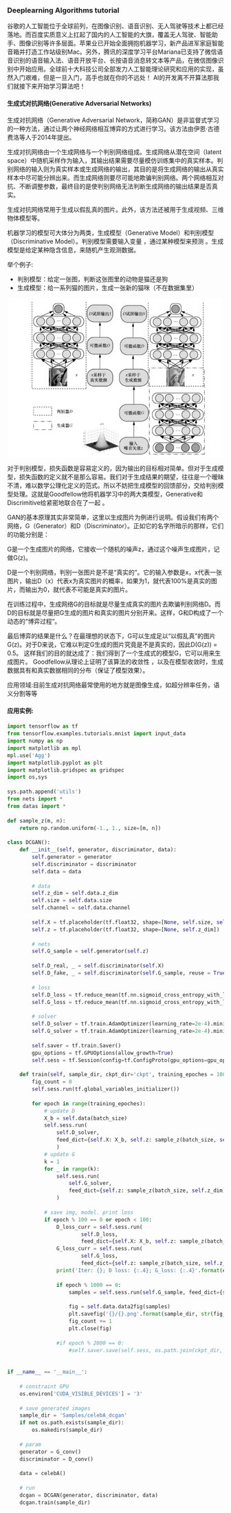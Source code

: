 ### Deeplearning Algorithms tutorial
谷歌的人工智能位于全球前列，在图像识别、语音识别、无人驾驶等技术上都已经落地。而百度实质意义上扛起了国内的人工智能的大旗，覆盖无人驾驶、智能助手、图像识别等许多层面。苹果业已开始全面拥抱机器学习，新产品进军家庭智能音箱并打造工作站级别Mac。另外，腾讯的深度学习平台Mariana已支持了微信语音识别的语音输入法、语音开放平台、长按语音消息转文本等产品，在微信图像识别中开始应用。全球前十大科技公司全部发力人工智能理论研究和应用的实现，虽然入门艰难，但是一旦入门，高手也就在你的不远处！
AI的开发离不开算法那我们就接下来开始学习算法吧！

#### 生成式对抗网络(Generative Adversarial Networks)
生成对抗网络（Generative Adversarial Network，简称GAN）是非监督式学习的一种方法，通过让两个神经网络相互博弈的方式进行学习。该方法由伊恩·古德费洛等人于2014年提出。

生成对抗网络由一个生成网络与一个判别网络组成。生成网络从潜在空间（latent space）中随机采样作为输入，其输出结果需要尽量模仿训练集中的真实样本。判别网络的输入则为真实样本或生成网络的输出，其目的是将生成网络的输出从真实样本中尽可能分辨出来。而生成网络则要尽可能地欺骗判别网络。两个网络相互对抗、不断调整参数，最终目的是使判别网络无法判断生成网络的输出结果是否真实。

生成对抗网络常用于生成以假乱真的图片。此外，该方法还被用于生成视频、三维物体模型等。

机器学习的模型可大体分为两类，生成模型（Generative Model）和判别模型（Discriminative Model）。判别模型需要输入变量 ，通过某种模型来预测 。生成模型是给定某种隐含信息，来随机产生观测数据。

举个例子:
* 判别模型：给定一张图，判断这张图里的动物是猫还是狗
* 生成模型：给一系列猫的图片，生成一张新的猫咪（不在数据集里）
<p align="center">
<img width="500" align="center" src="../../images/400.jpg" />
</p>


对于判别模型，损失函数是容易定义的，因为输出的目标相对简单。但对于生成模型，损失函数的定义就不是那么容易。我们对于生成结果的期望，往往是一个暧昧不清，难以数学公理化定义的范式。所以不妨把生成模型的回馈部分，交给判别模型处理。这就是Goodfellow他将机器学习中的两大类模型，Generative和Discrimitive给紧密地联合在了一起 。

GAN的基本原理其实非常简单，这里以生成图片为例进行说明。假设我们有两个网络，G（Generator）和D（Discriminator）。正如它的名字所暗示的那样，它们的功能分别是：

G是一个生成图片的网络，它接收一个随机的噪声z，通过这个噪声生成图片，记做G(z)。

D是一个判别网络，判别一张图片是不是“真实的”。它的输入参数是x，x代表一张图片，输出D（x）代表x为真实图片的概率，如果为1，就代表100%是真实的图片，而输出为0，就代表不可能是真实的图片。

在训练过程中，生成网络G的目标就是尽量生成真实的图片去欺骗判别网络D。而D的目标就是尽量把G生成的图片和真实的图片分别开来。这样，G和D构成了一个动态的“博弈过程”。

最后博弈的结果是什么？在最理想的状态下，G可以生成足以“以假乱真”的图片G(z)。对于D来说，它难以判定G生成的图片究竟是不是真实的，因此D(G(z)) = 0.5。
这样我们的目的就达成了：我们得到了一个生成式的模型G，它可以用来生成图片。 
Goodfellow从理论上证明了该算法的收敛性 ，以及在模型收敛时，生成数据具有和真实数据相同的分布（保证了模型效果）。

应用领域:目前生成对抗网络最常使用的地方就是图像生成，如超分辨率任务，语义分割等等

#### 应用实例:
```python
import tensorflow as tf
from tensorflow.examples.tutorials.mnist import input_data
import numpy as np
import matplotlib as mpl
mpl.use('Agg')
import matplotlib.pyplot as plt
import matplotlib.gridspec as gridspec
import os,sys

sys.path.append('utils')
from nets import *
from datas import *

def sample_z(m, n):
	return np.random.uniform(-1., 1., size=[m, n])

class DCGAN():
	def __init__(self, generator, discriminator, data):
		self.generator = generator
		self.discriminator = discriminator
		self.data = data

		# data
		self.z_dim = self.data.z_dim
		self.size = self.data.size
		self.channel = self.data.channel

		self.X = tf.placeholder(tf.float32, shape=[None, self.size, self.size, self.channel])
		self.z = tf.placeholder(tf.float32, shape=[None, self.z_dim])

		# nets
		self.G_sample = self.generator(self.z)

		self.D_real, _ = self.discriminator(self.X)
		self.D_fake, _ = self.discriminator(self.G_sample, reuse = True)
		
		# loss
		self.D_loss = tf.reduce_mean(tf.nn.sigmoid_cross_entropy_with_logits(logits=self.D_real, labels=tf.ones_like(self.D_real))) + tf.reduce_mean(tf.nn.sigmoid_cross_entropy_with_logits(logits=self.D_fake, labels=tf.zeros_like(self.D_fake)))
		self.G_loss = tf.reduce_mean(tf.nn.sigmoid_cross_entropy_with_logits(logits=self.D_fake, labels=tf.ones_like(self.D_fake)))

		# solver
		self.D_solver = tf.train.AdamOptimizer(learning_rate=2e-4).minimize(self.D_loss, var_list=self.discriminator.vars)
		self.G_solver = tf.train.AdamOptimizer(learning_rate=2e-4).minimize(self.G_loss, var_list=self.generator.vars)
		
		self.saver = tf.train.Saver()
		gpu_options = tf.GPUOptions(allow_growth=True)
		self.sess = tf.Session(config=tf.ConfigProto(gpu_options=gpu_options))

	def train(self, sample_dir, ckpt_dir='ckpt', training_epoches = 1000000, batch_size = 32):
		fig_count = 0
		self.sess.run(tf.global_variables_initializer())
		
		for epoch in range(training_epoches):
			# update D
			X_b = self.data(batch_size)
			self.sess.run(
				self.D_solver,
				feed_dict={self.X: X_b, self.z: sample_z(batch_size, self.z_dim)}
				)
			# update G
			k = 1
			for _ in range(k):
				self.sess.run(
					self.G_solver,
					feed_dict={self.z: sample_z(batch_size, self.z_dim)}
				)

			# save img, model. print loss
			if epoch % 100 == 0 or epoch < 100:
				D_loss_curr = self.sess.run(
						self.D_loss,
            			feed_dict={self.X: X_b, self.z: sample_z(batch_size, self.z_dim)})
				G_loss_curr = self.sess.run(
						self.G_loss,
						feed_dict={self.z: sample_z(batch_size, self.z_dim)})
				print('Iter: {}; D loss: {:.4}; G_loss: {:.4}'.format(epoch, D_loss_curr, G_loss_curr))

				if epoch % 1000 == 0:
					samples = self.sess.run(self.G_sample, feed_dict={self.z: sample_z(16, self.z_dim)})

					fig = self.data.data2fig(samples)
					plt.savefig('{}/{}.png'.format(sample_dir, str(fig_count).zfill(3)), bbox_inches='tight')
					fig_count += 1
					plt.close(fig)

				#if epoch % 2000 == 0:
					#self.saver.save(self.sess, os.path.join(ckpt_dir, "dcgan.ckpt"))


if __name__ == '__main__':

	# constraint GPU
	os.environ['CUDA_VISIBLE_DEVICES'] = '3'

	# save generated images
	sample_dir = 'Samples/celebA_dcgan'
	if not os.path.exists(sample_dir):
		os.makedirs(sample_dir)

	# param
	generator = G_conv()
	discriminator = D_conv()

	data = celebA()

	# run
	dcgan = DCGAN(generator, discriminator, data)
	dcgan.train(sample_dir)

```
